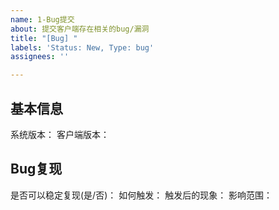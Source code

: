 ```yaml
---
name: 1-Bug提交
about: 提交客户端存在相关的bug/漏洞
title: "[Bug] "
labels: 'Status: New, Type: bug'
assignees: ''

---
```


## 基本信息
系统版本：
客户端版本：

## Bug复现
是否可以稳定复现(是/否)：
如何触发：
触发后的现象：
影响范围：

<!-- (我是一个填写示例，可删除)
标题：[Bug] 使用中文输入法打字会导致客户端闪退

## 基本信息
系统版本：Windows11 24H2 x64 26100.4770
客户端版本：1.5.1.28

## Bug复现
是否可以稳定复现(是/否)：是
如何触发：在联机大厅创建房间的输入框内输入任意中文
触发后的现象：客户端崩溃
影响范围：客户端所有包含输入框的地方
-->
